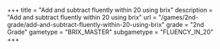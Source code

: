 +++
title = "Add and subtract fluently within 20 using brix"
description = "Add and subtract fluently within 20 using brix"
url = "/games/2nd-grade/add-and-subtract-fluently-within-20-using-brix"
grade = "2nd Grade"
gametype = "BRIX_MASTER"
subgametype = "FLUENCY_IN_20"
+++